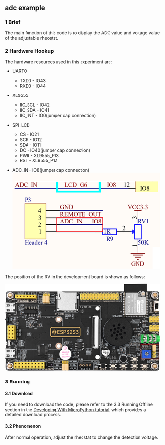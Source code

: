 ## adc example

### 1 Brief

The main function of this code is to  display the ADC value and voltage value of the adjustable rheostat.

### 2 Hardware Hookup

The hardware resources used in this experiment are:

- UART0

  - TXD0 - IO43
  - RXD0 - IO44
- XL9555
  - IIC_SCL - IO42
  - IIC_SDA - IO41
  - IIC_INT - IO0(jumper cap connection)
- SPI_LCD
  - CS - IO21
  - SCK - IO12
  - SDA - IO11
  - DC - IO40(jumper cap connection)
  - PWR - XL9555_P13
  - RST - XL9555_P12
- ADC_IN - IO8(jumper cap connection)
  <img src="../../../../1_docs/3_figures/examples/adc/adc_sch.png" style="zoom: 50%;" />

The position of the RV in the development board is shown as follows:

![](../../../../1_docs/3_figures/examples/adc/rv_position.png)

### 3 Running

#### 3.1 Download

If you need to download the code, please refer to the 3.3 Running Offline section in the [Developing With MicroPython tutorial](../../../../1_docs/Developing_With_MicroPython.md), which provides a detailed download process.

#### 3.2 Phenomenon

After normal operation, adjust the rheostat to change the detection voltage.

![]()